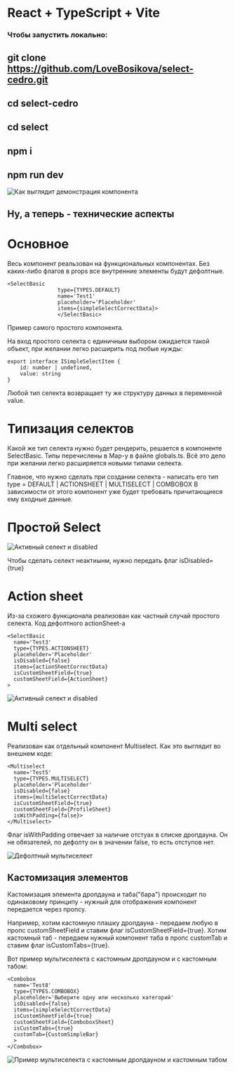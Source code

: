 # React + TypeScript + Vite
 

### Чтобы запустить локально: 
## git clone https://github.com/LoveBosikova/select-cedro.git

## cd select-cedro

## cd select

## npm i

## npm run dev 

![Как выглядит демонстрация компонента](/public/pageView.png)

## Ну, а теперь - технические аспекты

# Основное 

Весь компонент реальзован на функциональных компонентах. 
Без каких-либо флагов в props все внутренние элементы будут дефолтные. 

```
<SelectBasic 
                type={TYPES.DEFAULT}
                name='Test1' 
                placeholder='Placeholder' 
                items={simpleSelectCorrectData}>
                </SelectBasic>
```
Пример самого простого компонента.

На вход простого селекта с единичным выбором ожидается такой объект, при желании легко расширить под любые нужды:

```
export interface ISimpleSelectItem {
    id: number | undefined,
    value: string
}
```

Любой тип селекта возвращает ту же структуру данных в переменной value.

# Типизация селектов

Какой же тип селекта нужно будет рендерить, решается в компоненте SelectBasic. Типы перечислены в Map-у в файле globals.ts. 
Всё это дело при желании легко расширяется новыми типами селекта.

Главное, что нужно сделать при создании селекта - написать его тип type = DEFAULT | ACTIONSHEET | MULTISELECT | COMBOBOX
В зависимости от этого компонент уже будет требовать причитающиеся ему входные данные.

# Простой Select 
![Активный селект и disabled](/src/assets/select.png)

Чтобы сделать селект неактиынм, нужно передать флаг isDisabled={true} 

# Action sheet 

Из-за схожего функционала реализован как частный случай простого селекта. 
Код дефолтного actionSheet-а

```
<SelectBasic 
  name='Test3' 
  type={TYPES.ACTIONSHEET}
  placeholder='Placeholder' 
  isDisabled={false} 
  items={actionSheetCorrectData}
  isCustomSheetField={true}
  customSheetField={ActionSheet}
>
```
![Активный селект и disabled](/public/actionsheet.png)

# Multi select

Реализован как отдельный компонент Multiselect.
Как это выглядит во внешнем коде:

```
<Multiselect 
  name='Test5' 
  type={TYPES.MULTISELECT}
  placeholder='Placeholder' 
  isDisabled={false} 
  items={multiSelectCorrectData}
  isCustomSheetField={true}
  customSheetField={ProfileSheet}
  isWithPadding={false}>
</Multiselect>
```

Флаг isWithPadding отвечает за наличие отстуах в списке дропдауна. Он не обязателей, по дефолту он в значении false,
то есть отступов нет.

![Дефолтный мультиселект](/public/multiselect.png)

## Кастомизация элементов 

Кастомизация элемента дропдауна и таба("бара") происходит по одинаковому принципу -
нужный для отображения компонент передается через пропсу.

Например, хотим кастомную плашку дропдауна - передаем любую в пропс customSheetField и ставим флаг isCustomSheetField={true}.
Хотим кастомный таб - передаем нужный компонент таба в пропс customTab и ставим флаг isCustomTabs={true}.

Вот пример мультиселекта с кастомным дропдауном и с кастомным табом:

```
<Combobox
  name='Test8' 
  type={TYPES.COMBOBOX}
  placeholder='Выберите одну или несколько категорий' 
  isDisabled={false} 
  items={simpleSelectCorrectData}
  isCustomSheetField={true}
  customSheetField={ComboboxSheet}
  isCustomTabs={true}
  customTab={CustomSimpleBar}
  >
</Combobox>
```
![Пример мультиселекта с кастомным дропдауном и кастомным табом](/public/custom.png)